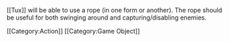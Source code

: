[[Tux]] will be able to use a rope (in one form or another). The rope should be useful for both swinging around and capturing/disabling enemies.

[[Category:Action]]
[[Category:Game Object]]
